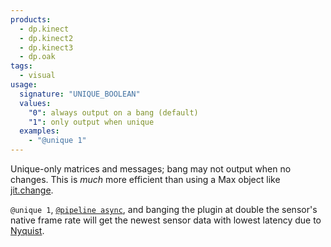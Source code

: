 ```yaml
---
products:
  - dp.kinect
  - dp.kinect2
  - dp.kinect3
  - dp.oak
tags:
  - visual
usage:
  signature: "UNIQUE_BOOLEAN"
  values:
    "0": always output on a bang (default)
    "1": only output when unique
  examples:
    - "@unique 1"
---
```


Unique-only matrices and messages; bang may not output when no changes.
This is *much* more efficient than using a Max object like
[jit.change](https://docs.cycling74.com/max7/refpages/jit.change).

`@unique 1`, [`@pipeline async`](pipeline.md#async), and banging the plugin at double the
sensor's native frame rate will get the newest sensor data with lowest latency due to
[Nyquist](pipeline.md#async).
